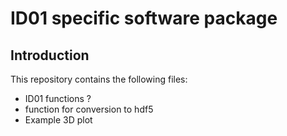 # ID01 specific software package

## Introduction

This repository contains the following files:
- ID01 functions ?
- function for conversion to hdf5
- Example 3D plot

